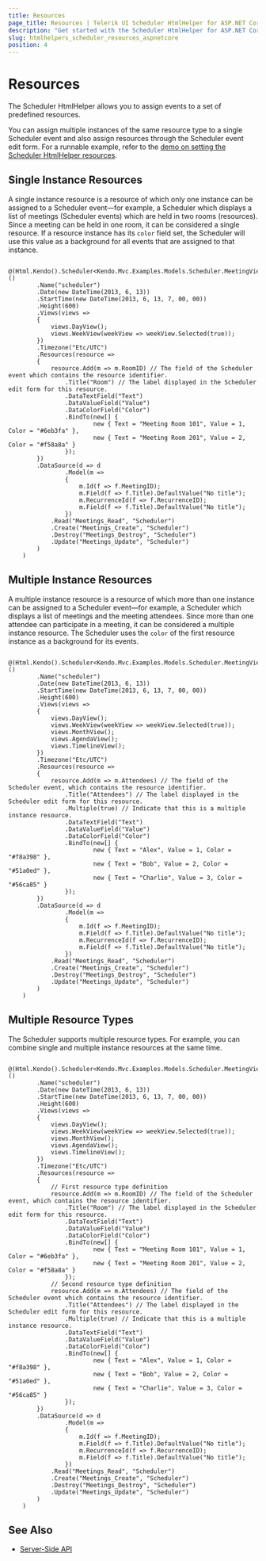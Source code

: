 ```yaml
---
title: Resources
page_title: Resources | Telerik UI Scheduler HtmlHelper for ASP.NET Core
description: "Get started with the Scheduler HtmlHelper for ASP.NET Core and learn how to configure its resources."
slug: htmlhelpers_scheduler_resources_aspnetcore
position: 4
---
```


# Resources

The Scheduler HtmlHelper allows you to assign events to a set of predefined resources.

You can assign multiple instances of the same resource type to a single Scheduler event and also assign resources through the Scheduler event edit form. For a runnable example, refer to the [demo on setting the Scheduler HtmlHelper resources](https://demos.telerik.com/aspnet-core/scheduler/resources).

## Single Instance Resources

A single instance resource is a resource of which only one instance can be assigned to a Scheduler event&mdash;for example, a Scheduler which displays a list of meetings (Scheduler events) which are held in two rooms (resources). Since a meeting can be held in one room, it can be considered a single resource. If a resource instance has its `color` field set, the Scheduler will use this value as a background for all events that are assigned to that instance.

```
    @(Html.Kendo().Scheduler<Kendo.Mvc.Examples.Models.Scheduler.MeetingViewModel>()
        .Name("scheduler")
        .Date(new DateTime(2013, 6, 13))
        .StartTime(new DateTime(2013, 6, 13, 7, 00, 00))
        .Height(600)
        .Views(views =>
        {
            views.DayView();
            views.WeekView(weekView => weekView.Selected(true));
        })
        .Timezone("Etc/UTC")
        .Resources(resource =>
        {
            resource.Add(m => m.RoomID) // The field of the Scheduler event which contains the resource identifier.
                .Title("Room") // The label displayed in the Scheduler edit form for this resource.
                .DataTextField("Text")
                .DataValueField("Value")
                .DataColorField("Color")
                .BindTo(new[] {
                        new { Text = "Meeting Room 101", Value = 1, Color = "#6eb3fa" },
                        new { Text = "Meeting Room 201", Value = 2, Color = "#f58a8a" }
                });
        })
        .DataSource(d => d
                .Model(m =>
                {
                    m.Id(f => f.MeetingID);
                    m.Field(f => f.Title).DefaultValue("No title");
                    m.RecurrenceId(f => f.RecurrenceID);
                    m.Field(f => f.Title).DefaultValue("No title");
                })
            .Read("Meetings_Read", "Scheduler")
            .Create("Meetings_Create", "Scheduler")
            .Destroy("Meetings_Destroy", "Scheduler")
            .Update("Meetings_Update", "Scheduler")
        )
    )
```

## Multiple Instance Resources

A multiple instance resource is a resource of which more than one instance can be assigned to a Scheduler event&mdash;for example, a Scheduler which displays a list of meetings and the meeting attendees. Since more than one attendee can participate in a meeting, it can be considered a multiple instance resource. The Scheduler uses the `color` of the first resource instance as a background for its events.

```
    @(Html.Kendo().Scheduler<Kendo.Mvc.Examples.Models.Scheduler.MeetingViewModel>()
        .Name("scheduler")
        .Date(new DateTime(2013, 6, 13))
        .StartTime(new DateTime(2013, 6, 13, 7, 00, 00))
        .Height(600)
        .Views(views =>
        {
            views.DayView();
            views.WeekView(weekView => weekView.Selected(true));
            views.MonthView();
            views.AgendaView();
            views.TimelineView();
        })
        .Timezone("Etc/UTC")
        .Resources(resource =>
        {
            resource.Add(m => m.Attendees) // The field of the Scheduler event, which contains the resource identifier.
                .Title("Attendees") // The label displayed in the Scheduler edit form for this resource.
                .Multiple(true) // Indicate that this is a multiple instance resource.
                .DataTextField("Text")
                .DataValueField("Value")
                .DataColorField("Color")
                .BindTo(new[] {
                        new { Text = "Alex", Value = 1, Color = "#f8a398" },
                        new { Text = "Bob", Value = 2, Color = "#51a0ed" },
                        new { Text = "Charlie", Value = 3, Color = "#56ca85" }
                });
        })
        .DataSource(d => d
                .Model(m =>
                {
                    m.Id(f => f.MeetingID);
                    m.Field(f => f.Title).DefaultValue("No title");
                    m.RecurrenceId(f => f.RecurrenceID);
                    m.Field(f => f.Title).DefaultValue("No title");
                })
            .Read("Meetings_Read", "Scheduler")
            .Create("Meetings_Create", "Scheduler")
            .Destroy("Meetings_Destroy", "Scheduler")
            .Update("Meetings_Update", "Scheduler")
        )
    )
```

## Multiple Resource Types

The Scheduler supports multiple resource types. For example, you can combine single and multiple instance resources at the same time.

```
    @(Html.Kendo().Scheduler<Kendo.Mvc.Examples.Models.Scheduler.MeetingViewModel>()
        .Name("scheduler")
        .Date(new DateTime(2013, 6, 13))
        .StartTime(new DateTime(2013, 6, 13, 7, 00, 00))
        .Height(600)
        .Views(views =>
        {
            views.DayView();
            views.WeekView(weekView => weekView.Selected(true));
            views.MonthView();
            views.AgendaView();
            views.TimelineView();
        })
        .Timezone("Etc/UTC")
        .Resources(resource =>
        {
            // First resource type definition
            resource.Add(m => m.RoomID) // The field of the Scheduler event, which contains the resource identifier.
                .Title("Room") // The label displayed in the Scheduler edit form for this resource.
                .DataTextField("Text")
                .DataValueField("Value")
                .DataColorField("Color")
                .BindTo(new[] {
                        new { Text = "Meeting Room 101", Value = 1, Color = "#6eb3fa" },
                        new { Text = "Meeting Room 201", Value = 2, Color = "#f58a8a" }
                });
            // Second resource type definition
            resource.Add(m => m.Attendees) // The field of the Scheduler event which contains the resource identifier.
                .Title("Attendees") // The label displayed in the Scheduler edit form for this resource.
                .Multiple(true) // Indicate that this is a multiple instance resource.
                .DataTextField("Text")
                .DataValueField("Value")
                .DataColorField("Color")
                .BindTo(new[] {
                        new { Text = "Alex", Value = 1, Color = "#f8a398" },
                        new { Text = "Bob", Value = 2, Color = "#51a0ed" },
                        new { Text = "Charlie", Value = 3, Color = "#56ca85" }
                });
        })
        .DataSource(d => d
                .Model(m =>
                {
                    m.Id(f => f.MeetingID);
                    m.Field(f => f.Title).DefaultValue("No title");
                    m.RecurrenceId(f => f.RecurrenceID);
                    m.Field(f => f.Title).DefaultValue("No title");
                })
            .Read("Meetings_Read", "Scheduler")
            .Create("Meetings_Create", "Scheduler")
            .Destroy("Meetings_Destroy", "Scheduler")
            .Update("Meetings_Update", "Scheduler")
        )
    )
```

## See  Also

* [Server-Side API](/api/scheduler)
